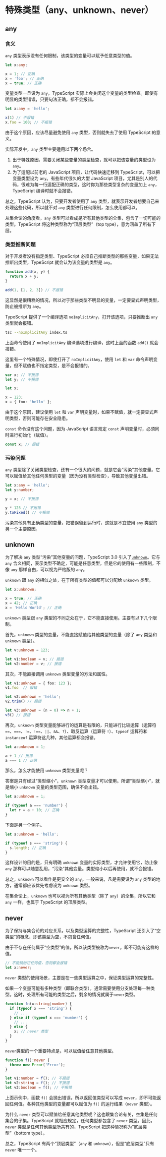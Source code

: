 # 特殊类型（any、unknown、never）

## any

### 含义

`any` 类型表示没有任何限制，该类型的变量可以赋予任意类型的值。

```ts
let x:any;

x = 1; // 正确
x = 'foo'; // 正确
x = true; // 正确
```

变量类型一旦设为 `any`，TypeScript 实际上会关闭这个变量的类型检查。即使有明显的类型错误，只要句法正确，都不会报错。

```ts
let x:any = 'hello';

x(1) // 不报错
x.foo = 100; // 不报错
```

由于这个原因，应该尽量避免使用 `any` 类型，否则就失去了使用 TypeScript 的意义。

实际开发中，`any` 类型主要适用以下两个场合。

1. 出于特殊原因，需要关闭某些变量的类型检查，就可以把该变量的类型设为 `any`。
2. 为了适配以前老的 JavaScript 项目，让代码快速迁移到 TypeScript，可以把变量类型设为 `any`。有些年代很久的大型 JavaScript 项目，尤其是别人的代码，很难为每一行适配正确的类型，这时你为那些类型复杂的变量加上 `any`，TypeScript 编译时就不会报错。

总之，TypeScript 认为，只要开发者使用了 `any` 类型，就表示开发者想要自己来处理这些代码，所以就不对 `any` 类型进行任何限制，怎么使用都可以。

从集合论的角度看，`any` 类型可以看成是所有其他类型的全集，包含了一切可能的类型。TypeScript 将这种类型称为“顶层类型”（top type），意为涵盖了所有下层。

### 类型推断问题

对于开发者没有指定类型、TypeScript 必须自己推断类型的那些变量，如果无法推断出类型，TypeScript 就会认为该变量的类型是 `any`。

```ts
function add(x, y) {
  return x + y;
}

add(1, [1, 2, 3]) // 不报错
```

这显然是很糟糕的情况，所以对于那些类型不明显的变量，一定要显式声明类型，防止被推断为 `any`。

TypeScript 提供了一个编译选项 `noImplicitAny`，打开该选项，只要推断出 `any` 类型就会报错。

```bash
tsc --noImplicitAny index.ts
```

上面命令使用了 `noImplicitAny` 编译选项进行编译，这时上面的函数 `add()` 就会报错。

这里有一个特殊情况，即使打开了 `noImplicitAny`，使用 `let` 和 `var` 命令声明变量，但不赋值也不指定类型，是不会报错的。

```ts
var x; // 不报错
let y; // 不报错
```

```ts
let x;

x = 123;
x = { foo: 'hello' };
```

由于这个原因，建议使用 `let` 和 `var` 声明变量时，如果不赋值，就一定要显式声明类型，否则可能存在安全隐患。

`const` 命令没有这个问题，因为 JavaScript 语言规定 `const` 声明变量时，必须同时进行初始化（赋值）。

```ts
const x; // 报错
```

### 污染问题

`any` 类型除了关闭类型检查，还有一个很大的问题，就是它会“污染”其他变量。它可以赋值给其他任何类型的变量（因为没有类型检查），导致其他变量出错。

```ts
let x:any = 'hello';
let y:number;

y = x; // 不报错

y * 123 // 不报错
y.toFixed() // 不报错
```

污染其他具有正确类型的变量，把错误留到运行时，这就是不宜使用 `any` 类型的另一个主要原因。

## unknown

为了解决 `any` 类型“污染”其他变量的问题，TypeScript 3.0 引入了[`unknown`](https://www.typescriptlang.org/docs/handbook/release-notes/typescript-3-0.html#new-unknown-top-type)。它与 `any` 含义相同，表示类型不确定，可能是任意类型，但是它的使用有一些限制，不像 `any` 那样自由，可以视为严格版的 `any`。

`unknown` 跟 `any` 的相似之处，在于所有类型的值都可以分配给 `unknown` 类型。

```ts
let x:unknown;

x = true; // 正确
x = 42; // 正确
x = 'Hello World'; // 正确
```

`unknown` 类型跟 `any` 类型的不同之处在于，它不能直接使用。主要有以下几个限制。

首先，`unknown` 类型的变量，不能直接赋值给其他类型的变量（除了 `any` 类型和 `unknown` 类型）。

```ts
let v:unknown = 123;

let v1:boolean = v; // 报错
let v2:number = v; // 报错
```

其次，不能直接调用 `unknown` 类型变量的方法和属性。

```ts
let v1:unknown = { foo: 123 };
v1.foo  // 报错

let v2:unknown = 'hello';
v2.trim() // 报错

let v3:unknown = (n = 0) => n + 1;
v3() // 报错
```

再次，`unknown` 类型变量能够进行的运算是有限的，只能进行比较运算（运算符 `==`、`===`、`!=`、`!==`、`||`、`&&`、`?`）、取反运算（运算符 `!`）、`typeof` 运算符和 `instanceof` 运算符这几种，其他运算都会报错。

```ts
let a:unknown = 1;

a + 1 // 报错
a === 1 // 正确
```

那么，怎么才能使用 `unknown` 类型变量呢？

答案是只有经过“类型缩小”，`unknown` 类型变量才可以使用。所谓“类型缩小”，就是缩小 `unknown` 变量的类型范围，确保不会出错。

```ts
let a:unknown = 1;

if (typeof a === 'number') {
  let r = a + 10; // 正确
}
```

下面是另一个例子。

```ts
let s:unknown = 'hello';

if (typeof s === 'string') {
  s.length; // 正确
}
```

这样设计的目的是，只有明确 `unknown` 变量的实际类型，才允许使用它，防止像 `any` 那样可以随意乱用，“污染”其他变量。类型缩小以后再使用，就不会报错。

总之，`unknown` 可以看作是更安全的 `any`。一般来说，凡是需要设为 `any` 类型的地方，通常都应该优先考虑设为 `unknown` 类型。

在集合论上，`unknown` 也可以视为所有其他类型（除了 `any`）的全集，所以它和 `any` 一样，也属于 TypeScript 的顶层类型。

## never

为了保持与集合论的对应关系，以及类型运算的完整性，TypeScript 还引入了“空类型”的概念，即该类型为空，不包含任何值。

由于不存在任何属于“空类型”的值，所以该类型被称为`never`，即不可能有这样的值。

```ts
// 不能赋给它任何值，否则都会报错
let x:never;
```

`never` 类型的使用场景，主要是在一些类型运算之中，保证类型运算的完整性。

如果一个变量可能有多种类型（即联合类型），通常需要使用分支处理每一种类型。这时，处理所有可能的类型之后，剩余的情况就属于`never`类型。

```ts
function fn(x:string|number) {
  if (typeof x === 'string') {
    // ...
  } else if (typeof x === 'number') {
    // ...
  } else {
    x; // never 类型
  }
}
```

`never`类型的一个重要特点是，可以赋值给任意其他类型。

```ts
function f():never {
  throw new Error('Error');
}

let v1:number = f(); // 不报错
let v2:string = f(); // 不报错
let v3:boolean = f(); // 不报错
```

上面示例中，函数 `f()` 会抛出错误，所以返回值类型可以写成 `never`，即不可能返回任何值。各种其他类型的变量都可以赋值为 `f()` 的运行结果（`never` 类型）。

为什么 `never` 类型可以赋值给任意其他类型呢？这也跟集合论有关，空集是任何集合的子集。TypeScript 就相应规定，任何类型都包含了 `never` 类型。因此，`never` 类型是任何其他类型所共有的，TypeScript 把这种情况称为“底层类型”（bottom type）。

总之，TypeScript 有两个“顶层类型”（`any` 和 `unknown`），但是“底层类型”只有 `never` 唯一一个。
